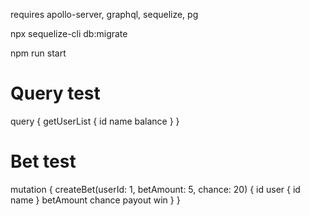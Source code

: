 requires apollo-server, graphql, sequelize, pg

npx sequelize-cli db:migrate

npm run start

# Query test
query {
  getUserList {
    id
    name
    balance
  }
}








# Bet test

mutation {
  createBet(userId: 1, betAmount: 5, chance: 20) {
    id
    user {
      id
      name
    }
    betAmount
    chance
    payout
    win
  }
}

